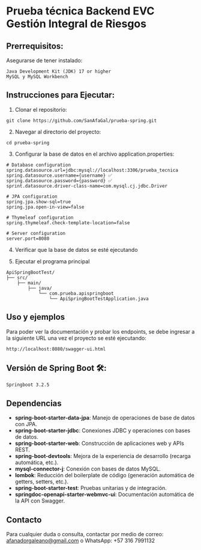 # Prueba técnica Backend EVC Gestión Integral de Riesgos

## Prerrequisitos: 
Asegurarse de tener instalado: 
```
Java Development Kit (JDK) 17 or higher
MySQL y MySQL Workbench
```

## Instrucciones para Ejecutar:

1. Clonar el repositorio:
```
git clone https://github.com/SanAfaGal/prueba-spring.git
```
   
2. Navegar al directorio del proyecto:
```
cd prueba-spring
```

3. Configurar la base de datos en el archivo application.properties:
```
# Database configuration
spring.datasource.url=jdbc:mysql://localhost:3306/prueba_tecnica
spring.datasource.username={username} ✅
spring.datasource.password={password} ✅
sprint.datasource.driver-class-name=com.mysql.cj.jdbc.Driver

# JPA configuration
spring.jpa.show-sql=true
spring.jpa.open-in-view=false

# Thymeleaf configuration
spring.thymeleaf.check-template-location=false

# Server configuration
server.port=8080
```

4. Verificar que la base de datos se esté ejecutando
   
5. Ejecutar el programa principal
```
ApiSpringBootTest/
├── src/
    ├── main/
        ├── java/
            └── com.prueba.apispringboot
                └── ApiSpringBootTestApplication.java
```

## Uso y ejemplos
Para poder ver la documentación y probar los endpoints, se debe ingresar a la siguiente URL una vez el proyecto se esté ejecutando:
```
http://localhost:8080/swagger-ui.html
```

## Versión de Spring Boot 🛠️: 
```
Springboot 3.2.5
```

## Dependencias
- **spring-boot-starter-data-jpa**: Manejo de operaciones de base de datos con JPA.
- **spring-boot-starter-jdbc**: Conexiones JDBC y operaciones con bases de datos.
- **spring-boot-starter-web**: Construcción de aplicaciones web y APIs REST.
- **spring-boot-devtools**: Mejora de la experiencia de desarrollo (recarga automática, etc.).
- **mysql-connector-j**: Conexión con bases de datos MySQL.
- **lombok**: Reducción del boilerplate de código (generación automática de getters, setters, etc.).
- **spring-boot-starter-test**: Pruebas unitarias y de integración.
- **springdoc-openapi-starter-webmvc-ui**: Documentación automática de la API con Swagger.

## Contacto
Para cualquier duda o consulta, contactar por medio de correo: afanadorgaleano@gmail.com o WhatsApp: +57 316 7991132
